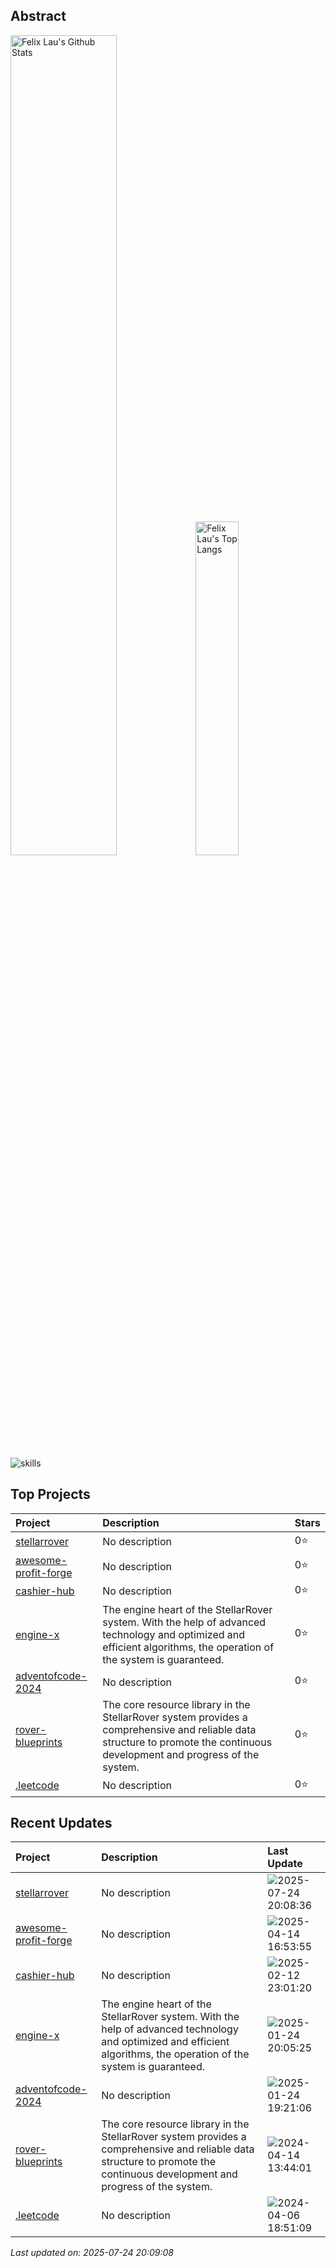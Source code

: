 ## Abstract
<p>
  <img src="https://github-readme-stats.vercel.app/api?username=stellarrover&show_icons=true&hide_border=true" alt="Felix Lau's Github Stats" width="58%" />
  <img src="https://github-readme-stats.vercel.app/api/top-langs/?username=stellarrover&layout=compact&hide_border=true&langs_count=10" alt="Felix Lau's Top Langs" width="37%" /> 
</p>



![skills](https://skillicons.dev/icons?i=c,cpp,go,py,html,css,js,nodejs,java,md,pytorch,tensorflow,flask,fastapi,express,qt,react,cmake,docker,git,linux,nginx,mysql,redis,sqlite,githubactions,heroku,vercel,visualstudio,vscode)


## Top Projects
|Project|Description|Stars|
|:--|:--|:--|
|[stellarrover](https://github.com/stellarrover/stellarrover)|No description|0⭐|
|[awesome-profit-forge](https://github.com/stellarrover/awesome-profit-forge)|No description|0⭐|
|[cashier-hub](https://github.com/stellarrover/cashier-hub)|No description|0⭐|
|[engine-x](https://github.com/stellarrover/engine-x)|The engine heart of the StellarRover system. With the help of advanced technology and optimized and efficient algorithms, the operation of the system is guaranteed.|0⭐|
|[adventofcode-2024](https://github.com/stellarrover/adventofcode-2024)|No description|0⭐|
|[rover-blueprints](https://github.com/stellarrover/rover-blueprints)|The core resource library in the StellarRover system provides a comprehensive and reliable data structure to promote the continuous development and progress of the system.|0⭐|
|[.leetcode](https://github.com/stellarrover/.leetcode)|No description|0⭐|

## Recent Updates
|Project|Description|Last Update|
|:--|:--|:--|
|[stellarrover](https://github.com/stellarrover/stellarrover)|No description|![2025-07-24 20:08:36](https://img.shields.io/badge/2025--07--24-20%3A08%3A36-brightgreen?style=flat-square)|
|[awesome-profit-forge](https://github.com/stellarrover/awesome-profit-forge)|No description|![2025-04-14 16:53:55](https://img.shields.io/badge/2025--04--14-16%3A53%3A55-brightgreen?style=flat-square)|
|[cashier-hub](https://github.com/stellarrover/cashier-hub)|No description|![2025-02-12 23:01:20](https://img.shields.io/badge/2025--02--12-23%3A01%3A20-brightgreen?style=flat-square)|
|[engine-x](https://github.com/stellarrover/engine-x)|The engine heart of the StellarRover system. With the help of advanced technology and optimized and efficient algorithms, the operation of the system is guaranteed.|![2025-01-24 20:05:25](https://img.shields.io/badge/2025--01--24-20%3A05%3A25-brightgreen?style=flat-square)|
|[adventofcode-2024](https://github.com/stellarrover/adventofcode-2024)|No description|![2025-01-24 19:21:06](https://img.shields.io/badge/2025--01--24-19%3A21%3A06-brightgreen?style=flat-square)|
|[rover-blueprints](https://github.com/stellarrover/rover-blueprints)|The core resource library in the StellarRover system provides a comprehensive and reliable data structure to promote the continuous development and progress of the system.|![2024-04-14 13:44:01](https://img.shields.io/badge/2024--04--14-13%3A44%3A01-brightgreen?style=flat-square)|
|[.leetcode](https://github.com/stellarrover/.leetcode)|No description|![2024-04-06 18:51:09](https://img.shields.io/badge/2024--04--06-18%3A51%3A09-brightgreen?style=flat-square)|

*Last updated on: 2025-07-24 20:09:08*